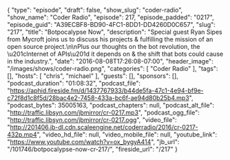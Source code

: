 {
  "type": "episode",
  "draft": false,
  "show_slug": "coder-radio",
  "show_name": "Coder Radio",
  "episode": 217,
  "episode_padded": "0217",
  "episode_guid": "A39ECBF8-BD90-4FC1-8DD1-DD4260D0C657",
  "slug": "217",
  "title": "Botpocalypse Now",
  "description": "Special guest Ryan Sipes from Mycroft joins us to discuss his projects & fulfilling the mission of an open source project.\n\nPlus our thoughts on the bot revolution, the \u201cInternet of APIs\u201d it depends on & the shift that bots could cause in the industry.",
  "date": "2016-08-08T17:26:08-07:00",
  "header_image": "/images/shows/coder-radio.png",
  "categories": [
    "Coder Radio"
  ],
  "tags": [],
  "hosts": [
    "chris",
    "michael"
  ],
  "guests": [],
  "sponsors": [],
  "podcast_duration": "01:08:32",
  "podcast_file": "https://aphid.fireside.fm/d/1437767933/b44de5fa-47c1-4e94-bf9e-c72f8d1c8f5d/28bac4e2-7458-433a-bc6f-ae94d80b25b4.mp3",
  "podcast_bytes": 35005163,
  "podcast_chapters": null,
  "podcast_alt_file": "http://traffic.libsyn.com/jbmirror/cr-0217.mp3",
  "podcast_ogg_file": "http://traffic.libsyn.com/jbmirror/cr-0217.ogg",
  "video_file": "http://201406.jb-dl.cdn.scaleengine.net/coderradio/2016/cr-0217-432p.mp4",
  "video_hd_file": null,
  "video_mobile_file": null,
  "youtube_link": "https://www.youtube.com/watch?v=ox_bygyA414",
  "jb_url": "/101746/botpocalypse-now-cr-217/",
  "fireside_url": "/217"
}

